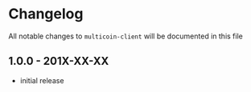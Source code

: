 # Changelog

All notable changes to `multicoin-client` will be documented in this file

## 1.0.0 - 201X-XX-XX

- initial release
<!-- changelog-linker -->
